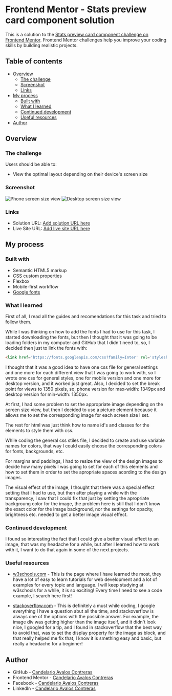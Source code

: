 # Frontend Mentor - Stats preview card component solution

This is a solution to the [Stats preview card component challenge on Frontend Mentor](https://www.frontendmentor.io/challenges/stats-preview-card-component-8JqbgoU62). Frontend Mentor challenges help you improve your coding skills by building realistic projects. 

## Table of contents

- [Overview](#overview)
  - [The challenge](#the-challenge)
  - [Screenshot](#screenshot)
  - [Links](#links)
- [My process](#my-process)
  - [Built with](#built-with)
  - [What I learned](#what-i-learned)
  - [Continued development](#continued-development)
  - [Useful resources](#useful-resources)
- [Author](#author)


## Overview

### The challenge

Users should be able to:

- View the optimal layout depending on their device's screen size

### Screenshot

![Phone screen size view](../images/resultPhone.JPG)
![Desktop screen size view](../images/resultDesktop.JPG)


### Links

- Solution URL: [Add solution URL here](https://github.com/candelarioavalos/FEMentor01)
- Live Site URL: [Add live site URL here](https://candelarioavalos.github.io/FEMentor01/)

## My process

### Built with

- Semantic HTML5 markup
- CSS custom properties
- Flexbox
- Mobile-first workflow
- [Google fonts](https://fonts.google.com/)

### What I learned

First of all, I read all the guides and recomendations for this task and tried to follow them.

While I was thinking on how to add the fonts I had to use for this task, I started downloading the fonts, but then I thought that it was going to be loading folders in my computer and GitHub that I didn't need to, so, I decided then just to link the fonts with:

```html
<link href='https://fonts.googleapis.com/css?family=Inter' rel='stylesheet'>
```

I thought that it was a good idea to have one css file for general settings and one more for each different view that I was going to work with, so I wrote one css for general styles, one for mobile version and one more for desktop version, and it worked just great.
Also, I decided to set the break point for views to 1350 pixels, so, phone version for max-width: 1349px and desktop version for min-width: 1350px.

At first, I had some problem to set the appropriate image depending on the screen size view, but then I decided to use a picture element because it allows me to set the corresponding image for each screen size I set.

The rest for html was just think how to name id's and classes for the elements to style them with css.

While coding the general css stiles file, I decided to create and use variable names for colors, that way I could easily choose the corresponding colors for fonts, backgrounds, etc.

For margins and paddings, I had to resize the view of the design images to decide how many pixels I was going to set for each of this elements and how to set them in order to set the apropriate spaces acording to the design images.

The visual effect of the image, I thought that there was a special effect setting that I had to use, but then after playing a while with the transparency, I saw that I could fix that just by setting the apropriate backgroung color for the image, the problem here is still that I don't know the exact color for the image background, nor the settings for opacity, brightness etc. needed to get a better image visual effect. 


### Continued development

I found so interesting the fact that I could give a better visual effect to an image, that was my headache for a while, but after I learned how to work with it, I want to do that again in some of the next projects.

### Useful resources

- [w3schools.com](https://www.w3schools.com/) - This is the page where I have learned the most, they have a lot of easy to learn tutorials for web development and a lot of examples for every topic and language. I will keep studying at w3schools for a while, it is so exciting! Every time I need to see a code example, I search here first!

- [stackoverflow.com](https://stackoverflow.com/) - This is definitely a must while coding, I google everything I have a question abut all the time, and stackoverflow is always one of the options with the possible answer. For example, the image div was getting higher than the image itself, and it didn't look nice, I googled for a tip, and I found in stackoverflow that the best way to avoid that, was to set the display property for the image as block, and that really helped me fix that, I know it is smething easy and basic, but really a headache for a beginner!

## Author

- GitHub - [Candelario Avalos Contreras](https://github.com/candelarioavalos)
- Frontend Mentor - [Candelario Avalos Contreras](https://www.frontendmentor.io/profile/candelarioavalos)
- Facebook - [Candelario Avalos Contreras](https://www.facebook.com/candelario.avaloscontreras/)
- LinkedIn - [Candelario Avalos Contreras](https://www.linkedin.com/in/candelario-avalos-4a575b1b9/)